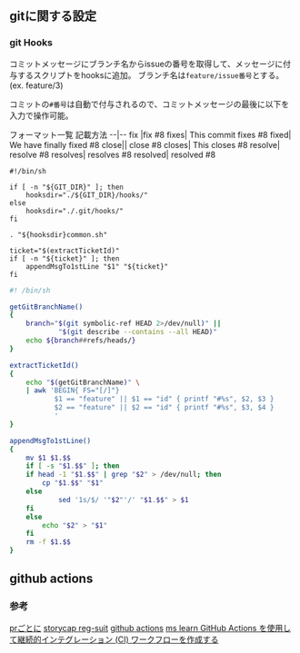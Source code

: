 ## gitに関する設定

### git Hooks

コミットメッセージにブランチ名からissueの番号を取得して、メッセージに付与するスクリプトをhooksに追加。
ブランチ名は`feature/issue番号`とする。(ex. feature/3)

コミットの`#番号`は自動で付与されるので、コミットメッセージの最後に以下を入力で操作可能。

フォーマット一覧	記載方法
--|--
fix	|fix #8
fixes|	This commit fixes #8
fixed|	We have finally fixed #8
close||	close #8
closes|	This closes #8
resolve|	resolve #8
resolves|	resolves #8
resolved|	resolved #8

```bash:.git/hooks/commit-msg
#!/bin/sh

if [ -n "${GIT_DIR}" ]; then
    hooksdir="./${GIT_DIR}/hooks/"
else
    hooksdir="./.git/hooks/"
fi

. "${hooksdir}common.sh"

ticket="$(extractTicketId)"
if [ -n "${ticket}" ]; then
    appendMsgTo1stLine "$1" "${ticket}"
fi
```

```bash:.git/hooks/common.sh
#! /bin/sh

getGitBranchName()
{
    branch="$(git symbolic-ref HEAD 2>/dev/null)" ||
            "$(git describe --contains --all HEAD)"
    echo ${branch##refs/heads/}
}

extractTicketId()
{
    echo "$(getGitBranchName)" \
    | awk 'BEGIN{ FS="[/]"}
           $1 == "feature" || $1 == "id" { printf "#%s", $2, $3 }
           $2 == "feature" || $2 == "id" { printf "#%s", $3, $4 }
           '
}

appendMsgTo1stLine()
{
    mv $1 $1.$$
    if [ -s "$1.$$" ]; then
    if head -1 "$1.$$" | grep "$2" > /dev/null; then
        cp "$1.$$" "$1"
    else
            sed '1s/$/ '"$2"'/' "$1.$$" > $1
    fi
    else
        echo "$2" > "$1"
    fi
    rm -f $1.$$
}
```

## github actions

### 参考
[prごとに](https://qiita.com/resessh/items/38ef6492d0cf21facec8)
[storycap reg-suit](https://qiita.com/eretica/items/080cf75f8b9d2d928799)
[github actions](https://qiita.com/bigwheel/items/2ab7deb237122db2fb8d)
[ms learn GitHub Actions を使用して継続的インテグレーション (CI) ワークフローを作成する](https://docs.microsoft.com/ja-jp/learn/modules/github-actions-ci/)

